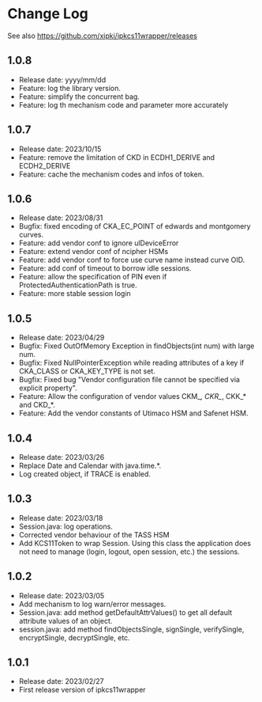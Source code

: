 # Change Log

See also <https://github.com/xipki/ipkcs11wrapper/releases>

## 1.0.8
- Release date: yyyy/mm/dd
- Feature: log the library version.
- Feature: simplify the concurrent bag.
- Feature: log th mechanism code and parameter more accurately

## 1.0.7
- Release date: 2023/10/15
- Feature: remove the limitation of CKD in ECDH1_DERIVE and ECDH2_DERIVE
- Feature: cache the mechanism codes and infos of token.
 
## 1.0.6
- Release date: 2023/08/31
- Bugfix: fixed encoding of CKA_EC_POINT of edwards and montgomery curves.
- Feature: add vendor conf to ignore ulDeviceError
- Feature: extend vendor conf of ncipher HSMs
- Feature: add vendor conf to force use curve name instead curve OID.
- Feature: add conf of timeout to borrow idle sessions.
- Feature: allow the specification of PIN even if ProtectedAuthenticationPath is true.
- Feature: more stable session login

## 1.0.5
- Release date: 2023/04/29
- Bugfix: Fixed OutOfMemory Exception in findObjects(int num) with large num.
- Bugfix: Fixed NullPointerException while reading attributes of a key if CKA_CLASS or CKA_KEY_TYPE is not set.
- Bugfix: Fixed bug "Vendor configuration file cannot be specified via explicit property". 
- Feature: Allow the configuration of vendor values CKM_*, CKR_*, CKK_* and CKD_*.
- Feature: Add the vendor constants of Utimaco HSM and Safenet HSM.

## 1.0.4
- Release date: 2023/03/26
- Replace Date and Calendar with java.time.*.
- Log created object, if TRACE is enabled.

## 1.0.3
- Release date: 2023/03/18
- Session.java: log operations.
- Corrected vendor behaviour of the TASS HSM
- Add KCS11Token to wrap Session. Using this class the application does 
  not need to manage (login, logout, open session, etc.) the sessions.

## 1.0.2
- Release date: 2023/03/05
- Add mechanism to log warn/error messages.
- Session.java: add method getDefaultAttrValues() to get all default attribute values of an object.
- session.java: add method findObjectsSingle, signSingle, verifySingle, encryptSingle, decryptSingle, etc.

## 1.0.1
- Release date: 2023/02/27
- First release version of ipkcs11wrapper
